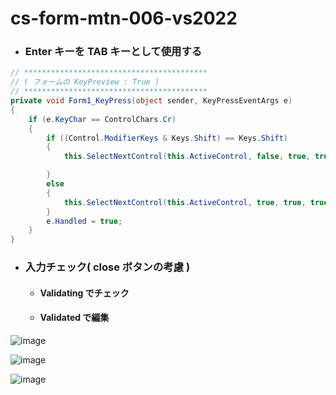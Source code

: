 # cs-form-mtn-006-vs2022

- ### Enter キーを TAB キーとして使用する
```cs
// *****************************************
// ( フォームの KeyPreview : True )
// *****************************************
private void Form1_KeyPress(object sender, KeyPressEventArgs e)
{
    if (e.KeyChar == ControlChars.Cr)
    {
        if ((Control.ModifierKeys & Keys.Shift) == Keys.Shift)
        {
            this.SelectNextControl(this.ActiveControl, false, true, true, true);

        }
        else
        {
            this.SelectNextControl(this.ActiveControl, true, true, true, true);
        }
        e.Handled = true;
    }
}
```

- ### 入力チェック( close ボタンの考慮 )
  - #### Validating でチェック
  - #### Validated で編集

![image](https://github.com/winofsql/cs-form-mtn-006-vs2022/assets/1501327/6f57f827-efac-4b89-9a1a-830672a3e5ec)

![image](https://github.com/winofsql/cs-form-mtn-006-vs2022/assets/1501327/4517b6f0-c218-40eb-aa51-18c5d23d1723)

![image](https://github.com/winofsql/cs-form-mtn-006-vs2022/assets/1501327/e0be425a-8936-40ae-acf5-6dabd122d9dd)
